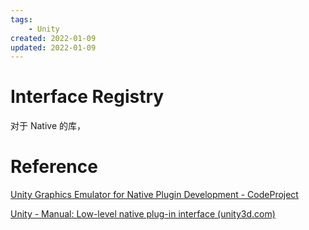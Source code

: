 ```yaml
---
tags:
    - Unity
created: 2022-01-09
updated: 2022-01-09
---
```


# Interface Registry

对于 Native 的库，

# Reference

[Unity Graphics Emulator for Native Plugin Development - CodeProject](https://www.codeproject.com/Articles/1216876/Unity-Graphics-Emulator-for-Native-Plugin-Developm)

[Unity - Manual: Low-level native plug-in interface (unity3d.com)](https://docs.unity3d.com/Manual/NativePluginInterface.html)